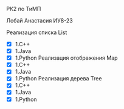 РК2 по ТиМП

Лобай Анастасия ИУ8-23

Реализация списка List
- [x]  1.C++
- [x]  1.Java
- [x]  1.Python
Реализация отображения Map
- [x]  1.C++
- [x]  1.Java
- [x]  1.Python
Реализация дерева Tree
- [x]  1.C++
- [x]  1.Java
- [x]  1.Python

